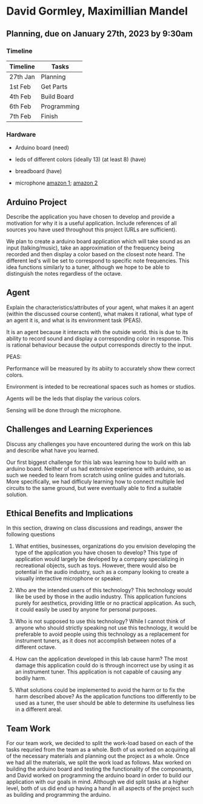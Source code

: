 # David Gormley, Maximillian Mandel

## Planning, due on January 27th, 2023 by 9:30am

### Timeline

|  Timeline  |    Tasks    |
| ---------- | ----------- |
|  27th Jan  |   Planning  |
|   1st Feb  |   Get Parts |
|   4th Feb  | Build Board |
|   6th Feb  | Programming |
|   7th Feb  |   Finish    |

### Hardware

- Arduino board (need)

- leds of different colors (ideally 13) (at least 8) (have)

- breadboard (have)

- microphone [amazon 1](https://www.amazon.com/DAOKI-Sensitivity-Microphone-Detection-Arduino/dp/B00XT0PH10/ref=sr_1_3?crid=28V9D1JTD845K&keywords=arduino+microphone&qid=1674847782&sprefix=arduino+microhpone%2Caps%2C319&sr=8-3); [amazon 2](https://www.amazon.com/DEVMO-Microphone-Sensitivity-Detection-Arduino/dp/B07S4DTKYH/ref=sr_1_1_sspa?crid=28V9D1JTD845K&keywords=arduino+microphone&qid=1674847851&sprefix=arduino+microhpone%2Caps%2C319&sr=8-1-spons&psc=1&spLa=ZW5jcnlwdGVkUXVhbGlmaWVyPUEyWE9LSjk1MjdSOUVHJmVuY3J5cHRlZElkPUEwMzUzMTA4Sko0WDhSQzI0Wk0wJmVuY3J5cHRlZEFkSWQ9QTAwNzE2NjJZRUI4NlE3SkZCTkkmd2lkZ2V0TmFtZT1zcF9hdGYmYWN0aW9uPWNsaWNrUmVkaXJlY3QmZG9Ob3RMb2dDbGljaz10cnVl)

## Arduino Project

Describe the application you have chosen to develop and provide a motivation for why it is a useful application. Include  references of all sources you have used throughout this project (URLs are sufficient).

We plan to create a arduino board application which will take sound as an input (talking/music), take an approximation of the frequency being recorded and then display a color based on the closest note heard. The different led's will be set to correspond to specific note frequencies. This idea functions similarly to a tuner, although we hope to be able to distinguish the notes regardless of the octave.

## Agent

Explain the characteristics/attributes of your agent, what makes it an agent (within the discussed course content), what makes it rational, what type of an agent it is, and what is its environment task (PEAS).

It is an agent because it interacts with the outside world. this is due to its ability to record sound and display a corresponding color in response. This is rational behaviour because the output corresponds directly to the input.

PEAS:

Performance will be measured by its abiity to accurately show thew correct colors.

Environment is inteded to be recreational spaces such as homes or studios.

Agents will be the leds that display the various colors.

Sensing will be done through the microphone.

## Challenges and Learning Experiences

Discuss any challenges you have encountered during the work on this lab and  describe what have you learned.

Our first biggest challenge for this lab was learning how to build with an arduino board. Neither of us had extensive experience with arduino, so as such we needed to learn from scratch using online guides and tutorials. More specifically, we had difficuly learning how to connect multiple led circuits to the same ground, but were eventually able to find a suitable solution.

## Ethical Benefits and Implications

In this section, drawing on class discussions and readings, answer the following questions

1. What entities, businesses, organizations do you envision developing the type of the application you have chosen to develop? This type of application would largely be devloped by a company specializing in recreational objects, such as toys. However, there would also be potential in the audio industry, such as a company looking to create a visually interactive microphone or speaker.

2. Who are the intended users of this technology? This technology would like be used by those in the audio industry. This application funcions purely for aesthetics, providing little or no practical application. As such, it could easily be used by anyone for personal purposes.

3. Who is not supposed to use this technology? While I cannot think of anyone who should strictly speaking not use this technology, it would be preferable to avoid people using this technology as a replacement for instrument tuners, as it does not accomplish between notes of a different octave.

4. How can the application developed in this lab cause harm? The most damage this application could do is through incorrect use by using it as an instrument tuner. This application is not capable of causing any bodily harm.

5. What solutions could be implemented to avoid the harm or to fix the harm described above? As the application functions too differently to be used as a tuner, the user should be able to determine its usefulness lies in a different areal.

## Team Work

For our team work, we decided to split the work-load based on each of the tasks requried from the team as a whole. Both of us worked on acquiring all of the necessary materials and planning out the project as a whole. Once we had all the materials, we split the work load as follows. Max worked on building the arduino board and testing the functionality of the componants, and David worked on programming the arduino board in order to build our application with our goals in mind. Although we did split tasks at a higher level, both of us did end up having a hand in all aspects of the project such as building and programming the arduino.
